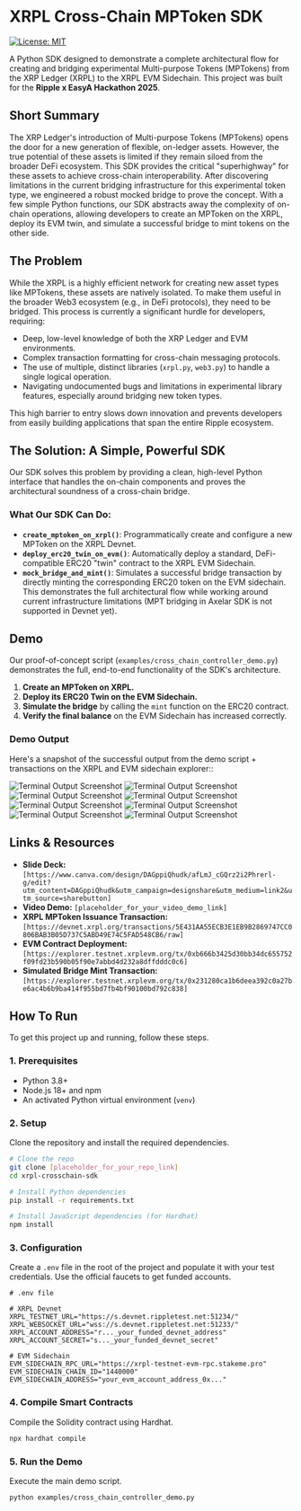 # XRPL Cross-Chain MPToken SDK

[![License: MIT](https://img.shields.io/badge/License-MIT-yellow.svg)](placeholder_for_license_link)

A Python SDK designed to demonstrate a complete architectural flow for creating and bridging experimental Multi-purpose Tokens (MPTokens) from the XRP Ledger (XRPL) to the XRPL EVM Sidechain. This project was built for the **Ripple x EasyA Hackathon 2025**.

## Short Summary

The XRP Ledger's introduction of Multi-purpose Tokens (MPTokens) opens the door for a new generation of flexible, on-ledger assets. However, the true potential of these assets is limited if they remain siloed from the broader DeFi ecosystem. This SDK provides the critical "superhighway" for these assets to achieve cross-chain interoperability. After discovering limitations in the current bridging infrastructure for this experimental token type, we engineered a robust mocked bridge to prove the concept. With a few simple Python functions, our SDK abstracts away the complexity of on-chain operations, allowing developers to create an MPToken on the XRPL, deploy its EVM twin, and simulate a successful bridge to mint tokens on the other side.

## The Problem

While the XRPL is a highly efficient network for creating new asset types like MPTokens, these assets are natively isolated. To make them useful in the broader Web3 ecosystem (e.g., in DeFi protocols), they need to be bridged. This process is currently a significant hurdle for developers, requiring:

* Deep, low-level knowledge of both the XRP Ledger and EVM environments.
* Complex transaction formatting for cross-chain messaging protocols.
* The use of multiple, distinct libraries (`xrpl.py`, `web3.py`) to handle a single logical operation.
* Navigating undocumented bugs and limitations in experimental library features, especially around bridging new token types.

This high barrier to entry slows down innovation and prevents developers from easily building applications that span the entire Ripple ecosystem.

## The Solution: A Simple, Powerful SDK

Our SDK solves this problem by providing a clean, high-level Python interface that handles the on-chain components and proves the architectural soundness of a cross-chain bridge.

### What Our SDK Can Do:

* **`create_mptoken_on_xrpl()`**: Programmatically create and configure a new MPToken on the XRPL Devnet.
* **`deploy_erc20_twin_on_evm()`**: Automatically deploy a standard, DeFi-compatible ERC20 "twin" contract to the XRPL EVM Sidechain.
* **`mock_bridge_and_mint()`**: Simulates a successful bridge transaction by directly minting the corresponding ERC20 token on the EVM sidechain. This demonstrates the full architectural flow while working around current infrastructure limitations (MPT bridging in Axelar SDK is not supported in Devnet yet).

## Demo

Our proof-of-concept script (`examples/cross_chain_controller_demo.py`) demonstrates the full, end-to-end functionality of the SDK's architecture.

1.  **Create an MPToken on XRPL.**
2.  **Deploy its ERC20 Twin on the EVM Sidechain.**
3.  **Simulate the bridge** by calling the `mint` function on the ERC20 contract.
4.  **Verify the final balance** on the EVM Sidechain has increased correctly.

### Demo Output
Here's a snapshot of the successful output from the demo script + transactions on the XRPL and EVM sidechain explorer::

![Terminal Output Screenshot](images/1.png)
![Terminal Output Screenshot](images/2.png)
![Terminal Output Screenshot](images/3.png)
![Terminal Output Screenshot](images/4.png)
![Terminal Output Screenshot](images/5.png)
![Terminal Output Screenshot](images/6.png)
![Terminal Output Screenshot](images/7.png)
![Terminal Output Screenshot](images/8.png)

## Links & Resources

* **Slide Deck:** `[https://www.canva.com/design/DAGppiQhudk/afLmJ_cGQrz2i2Phrerl-g/edit?utm_content=DAGppiQhudk&utm_campaign=designshare&utm_medium=link2&utm_source=sharebutton]`
* **Video Demo:** `[placeholder_for_your_video_demo_link]`
* **XRPL MPToken Issuance Transaction:** `[https://devnet.xrpl.org/transactions/5E431AA55ECB3E1EB9B2869747CC0806BAB3B05D737C5ABD49E74C5FAD548CB6/raw]`
* **EVM Contract Deployment:** `[https://explorer.testnet.xrplevm.org/tx/0xb666b3425d30bb34dc655752f09fd23b590b05f90e7abbd4d232a8dffdddc0c6]`
* **Simulated Bridge Mint Transaction:** `[https://explorer.testnet.xrplevm.org/tx/0x231280ca1b6deea392c0a27be6ac4b6b9ba414f955bd7fb4bf90100bd792c838]`

## How To Run

To get this project up and running, follow these steps.

### 1. Prerequisites

* Python 3.8+
* Node.js 18+ and npm
* An activated Python virtual environment (`venv`)

### 2. Setup

Clone the repository and install the required dependencies.

```bash
# Clone the repo
git clone [placeholder_for_your_repo_link]
cd xrpl-crosschain-sdk

# Install Python dependencies
pip install -r requirements.txt

# Install JavaScript dependencies (for Hardhat)
npm install
```

### 3. Configuration

Create a `.env` file in the root of the project and populate it with your test credentials. Use the official faucets to get funded accounts.

```env
# .env file

# XRPL Devnet
XRPL_TESTNET_URL="https://s.devnet.rippletest.net:51234/"
XRPL_WEBSOCKET_URL="wss://s.devnet.rippletest.net:51233/"
XRPL_ACCOUNT_ADDRESS="r..._your_funded_devnet_address"
XRPL_ACCOUNT_SECRET="s..._your_funded_devnet_secret"

# EVM Sidechain
EVM_SIDECHAIN_RPC_URL="https://xrpl-testnet-evm-rpc.stakeme.pro"
EVM_SIDECHAIN_CHAIN_ID="1440000"
EVM_SIDECHAIN_ADDRESS="your_evm_account_address_0x..."
```

### 4. Compile Smart Contracts

Compile the Solidity contract using Hardhat.

```bash
npx hardhat compile
```

### 5. Run the Demo

Execute the main demo script.

```bash
python examples/cross_chain_controller_demo.py
```